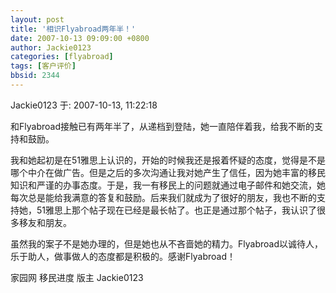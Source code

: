 ```yaml
---
layout: post
title: '相识Flyabroad两年半！'
date: 2007-10-13 09:09:00 +0800
author: Jackie0123
categories: [flyabroad]
tags: [客户评价]
bbsid: 2344
---
```


Jackie0123 于: 2007-10-13, 11:22:18

和Flyabroad接触已有两年半了，从递档到登陆，她一直陪伴着我，给我不断的支持和鼓励。

我和她起初是在51雅思上认识的，开始的时候我还是报着怀疑的态度，觉得是不是哪个中介在做广告。但是之后的多次沟通让我对她产生了信任，因为她丰富的移民知识和严谨的办事态度。于是，我一有移民上的问题就通过电子邮件和她交流，她每次总是能给我满意的答复和鼓励。后来我们就成为了很好的朋友，我也不断的支持她，51雅思上那个帖子现在已经是最长帖了。也正是通过那个帖子，我认识了很多移友和朋友。

虽然我的案子不是她办理的，但是她也从不吝啬她的精力。Flyabroad以诚待人，乐于助人，做事做人的态度都是积极的。感谢Flyabroad！

家园网 移民进度 版主 Jackie0123
